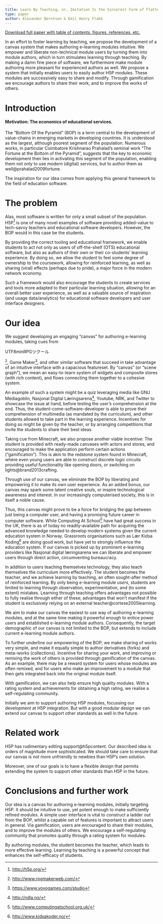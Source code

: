 ```yaml
---
title: Learn By Teaching, or, Imitation Is the Sincerest Form of Flattery, or, Reinforced Learning (By Turning Students Into Authors (of Educational Software))
type: paper
author: Alexander Berntsen & Emil Henry Flakk
---
```

[Download full paper with table of contents, figures, references, etc.](/papers/2015-04-11-learn-by-teaching.pdf)

In an effort to foster learning by teaching, we propose the development
of a canvas system that makes authoring e-learning modules intuitive. We
empower and liberate non-technical module users by turning them into
module authors, which in turn stimulates learning through teaching. By
making a damn fine piece of software, we furthermore make module
authoring more pleasant for experienced authors as well. We propose a
system that initially enables users to easily author H5P modules. These
modules are successively easy to share and modify. Through gamification
we encourage authors to share their work, and to improve the works of
others.

Introduction
============

#### Motivation: The economics of educational services.

The “Bottom Of the Pyramid” (BOP) is a term central to the development
of value-chains in emerging markets in developing countries. It is
understood as the largest, although poorest segment of the population.
Numerous works, in particular Coimbatore Krishnarao Prahalad’s seminal
work “The Fortune at the Bottom of the Pyramid”, suggests that the key
to economic development then lies in activating this segment of the
population, enabling them not only to use modern (digital) services, but
to author them as well@prahalad2009fortune.

The inspiration for our idea comes from applying this general framework
to the field of education software.

The problem
===========

Alas, most software is written for only a small subset of the
population. H5P[^1] is one of many novel examples of software providing
added-value to tech-savvy teachers and educational software developers.
However, the BOP would in this case be the students.

By providing the correct tooling and educational framework, we enable
students to act not only as users of off-the-shelf (OTS) educational
software, but also as authors of their own or their co-students’
learning experience. By doing so, we allow the student to feel some
degree of ownership to the coursework, allowing for reinforced learning,
as well as sharing (viral) effects (perhaps due to pride), a major force
in the modern network economy.

Such a framework would also encourage the students to create services
and tools more adapted to their particular learning situation, allowing
for an overall better user experience, as well as a valuable source of
inspiration (and usage data/analytics) for educational software
developers and user interface designers.

Our idea
========

We suggest developing an engaging “canvas” for authoring e-learning
modules, taking cues from

<span>UTF8</span><span>min</span>RPGツクール

[^2], Game Maker[^3], and other similar software that succeed in take
advantage of an intuitive interface with a capacious featureset. By
“canvas” (or “scene graph”), we mean an easy-to-learn system of widgets
and composite stores (with rich content), and flows connecting them
together to a cohesive system.

An example of such a system might be a quiz leveraging media like GNU
Mediagoblin, Nasjonal Digital Læringsarena[^4], Youtube, NRK, and
Twitter to showcase the issue at hand, before testing the user’s
comprehension at the end. Thus, the student-come-software-developer is
able to prove their comprehension of multimedia (as mandated by the
curriculum), and other students allowed to take part in the learning
experience. Incentives for doing so might be given by the teacher, or by
arranging competitions that invite the students to share their best
ideas.

Taking cue from Minecraft, we also propose another viable incentive: The
student is provided with ready-made canvases with actors and stores, and
encouraged to make the application perform certain actions
(“gamification”). This is akin to the redstone system found in
Minecraft, where even young users are able to construct discrete logic
circuits providing useful functionality like opening doors, or switching
on lights@brand2013crafting.

Through use of our canvas, we eliminate the BOP by liberating and
empowering it to make its own user experience. As an added bonus, our
canvas may spark some latent creative souls, or inspire technological
awareness and interest. In our increasingly computerised society, this
is in itself a noble cause.

Thus, this canvas might prove to be a force for bridging the gap between
just being a computer user, and having a promising future career in
computer software. While Computing At School[^5] have had great success
in the UK, there is as of today no readily-available path for acquiring
the advanced knowledge needed to develop modern systems given the
current education system in Norway. Grassroots organisations such as Lær
Kidsa Koding[^6] are doing good work, but have yet to strongly influence
the education system. If our canvas is picked up by prominent e-learning
providers like Nasjonal digital læringsarena we can liberate and empower
users through direct action, circumventing bureaucracy.

In addition to users teaching themselves technology, they also teach
themselves the curriculum more effectively. The student becomes the
teacher, and we achieve learning by teaching, an often sought-after
method of reinforced learning. By only being e-learning module *users*,
students are limited to learning through observation, experimentation,
and (to some extent) mistakes. Learning through teaching offers
advantages not possible to fully realise through either of these;
advantages that won’t manifest if the student is exclusively relying on
an external teacher@cortese2005learning.

We aim to make our canvas the easiest to use way of authoring e-learning
modules, and at the same time making it powerful enough to entice power
users and established e-learning module authors. Consequently, the
target demographic of our canvas is not limited to the BOP, but extends
to include current e-learning module authors.

To further underline our empowering of the BOP, we make sharing of works
very simple, and make it equally simple to author derivatives (forks)
and meta-works (collections). Incentive for sharing your work, and
improving or remixing the work of others is provided through
gamification of the canvas. As an example, there may be a reward system
for users whose modules are often remixed, and for users who make an
improvement to a module that then gets integrated back into the original
module itself.

With gamification, we can also help ensure high quality modules. With a
rating system and achievements for obtaining a high rating, we realise a
self-regulating community.

Initially we aim to support authoring H5P modules, focussing our
development at H5P integration. But with a good modular design we can
extend our canvas to support other standards as well in the future.

Related work
============

H5P has rudimentary editing support@h5pcontent. Our described idea is
orders of magnitude more sophisticated. We should take care to ensure
that our canvas is not more unfriendly to newbies than H5P’s own
solution.

Moreover, one of our goals is to have a flexible design that permits
extending the system to support other standards than H5P in the future.

Conclusions and further work
============================

Our idea is a canvas for authoring e-learning modules, initially
targeting H5P. It should be intuitive to use, yet potent enough to make
sufficiently refined modules. A simple user interface is vital to
construct a ladder out from the BOP, whilst a capable set of features is
important to attract users in general. Via gamification, users are
encouraged to share their modules, and to improve the modules of others.
We encourage a self-regulating community that promotes quality through a
rating system for modules.

By authoring modules, the student becomes the teacher, which leads to
more effective learning. Learning by teaching is a powerful concept that
enhances the self-efficacy of students.

[^1]: <http://h5p.org/>

[^2]: <http://www.rpgmakerweb.com/>

[^3]: <https://www.yoyogames.com/studio>

[^4]: <http://ndla.no/>

[^5]: <http://www.computingatschool.org.uk/>

[^6]: <http://www.kidsakoder.no/>
